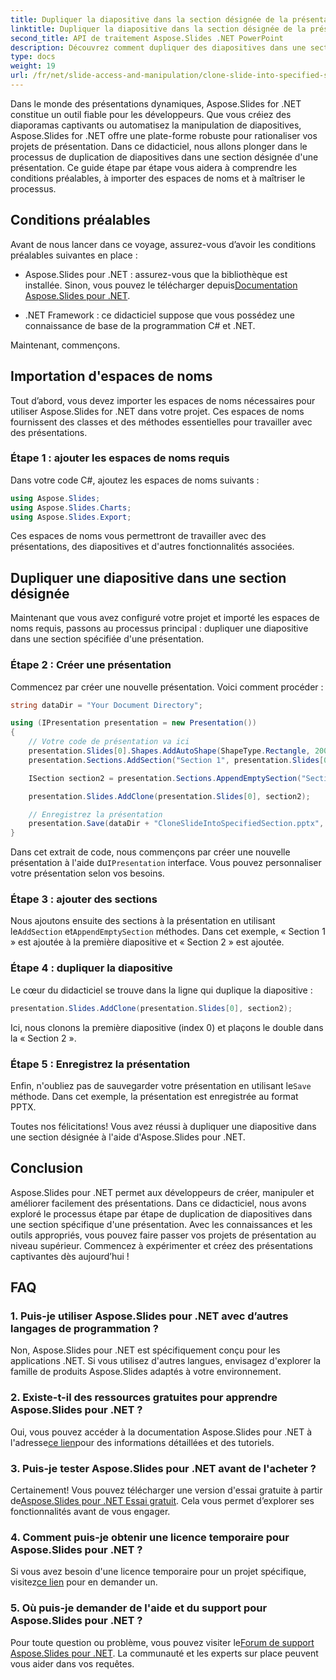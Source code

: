 ```yaml
---
title: Dupliquer la diapositive dans la section désignée de la présentation
linktitle: Dupliquer la diapositive dans la section désignée de la présentation
second_title: API de traitement Aspose.Slides .NET PowerPoint
description: Découvrez comment dupliquer des diapositives dans une section désignée à l'aide d'Aspose.Slides pour .NET. Guide étape par étape pour une manipulation efficace des diapositives.
type: docs
weight: 19
url: /fr/net/slide-access-and-manipulation/clone-slide-into-specified-section/
---
```


Dans le monde des présentations dynamiques, Aspose.Slides for .NET constitue un outil fiable pour les développeurs. Que vous créiez des diaporamas captivants ou automatisez la manipulation de diapositives, Aspose.Slides for .NET offre une plate-forme robuste pour rationaliser vos projets de présentation. Dans ce didacticiel, nous allons plonger dans le processus de duplication de diapositives dans une section désignée d'une présentation. Ce guide étape par étape vous aidera à comprendre les conditions préalables, à importer des espaces de noms et à maîtriser le processus.

## Conditions préalables

Avant de nous lancer dans ce voyage, assurez-vous d’avoir les conditions préalables suivantes en place :

-  Aspose.Slides pour .NET : assurez-vous que la bibliothèque est installée. Sinon, vous pouvez le télécharger depuis[Documentation Aspose.Slides pour .NET](https://reference.aspose.com/slides/net/).

- .NET Framework : ce didacticiel suppose que vous possédez une connaissance de base de la programmation C# et .NET.

Maintenant, commençons.

## Importation d'espaces de noms

Tout d’abord, vous devez importer les espaces de noms nécessaires pour utiliser Aspose.Slides for .NET dans votre projet. Ces espaces de noms fournissent des classes et des méthodes essentielles pour travailler avec des présentations.

### Étape 1 : ajouter les espaces de noms requis

Dans votre code C#, ajoutez les espaces de noms suivants :

```csharp
using Aspose.Slides;
using Aspose.Slides.Charts;
using Aspose.Slides.Export;
```

Ces espaces de noms vous permettront de travailler avec des présentations, des diapositives et d'autres fonctionnalités associées.

## Dupliquer une diapositive dans une section désignée

Maintenant que vous avez configuré votre projet et importé les espaces de noms requis, passons au processus principal : dupliquer une diapositive dans une section spécifiée d'une présentation.

### Étape 2 : Créer une présentation

Commencez par créer une nouvelle présentation. Voici comment procéder :

```csharp
string dataDir = "Your Document Directory";

using (IPresentation presentation = new Presentation())
{
    // Votre code de présentation va ici
    presentation.Slides[0].Shapes.AddAutoShape(ShapeType.Rectangle, 200, 50, 300, 100);
    presentation.Sections.AddSection("Section 1", presentation.Slides[0]);

    ISection section2 = presentation.Sections.AppendEmptySection("Section 2");

    presentation.Slides.AddClone(presentation.Slides[0], section2);

    // Enregistrez la présentation
    presentation.Save(dataDir + "CloneSlideIntoSpecifiedSection.pptx", SaveFormat.Pptx);
}
```

 Dans cet extrait de code, nous commençons par créer une nouvelle présentation à l'aide du`IPresentation` interface. Vous pouvez personnaliser votre présentation selon vos besoins.

### Étape 3 : ajouter des sections

 Nous ajoutons ensuite des sections à la présentation en utilisant le`AddSection` et`AppendEmptySection` méthodes. Dans cet exemple, « Section 1 » est ajoutée à la première diapositive et « Section 2 » est ajoutée.

### Étape 4 : dupliquer la diapositive

Le cœur du didacticiel se trouve dans la ligne qui duplique la diapositive :

```csharp
presentation.Slides.AddClone(presentation.Slides[0], section2);
```

Ici, nous clonons la première diapositive (index 0) et plaçons le double dans la « Section 2 ».

### Étape 5 : Enregistrez la présentation

Enfin, n'oubliez pas de sauvegarder votre présentation en utilisant le`Save` méthode. Dans cet exemple, la présentation est enregistrée au format PPTX.

Toutes nos félicitations! Vous avez réussi à dupliquer une diapositive dans une section désignée à l'aide d'Aspose.Slides pour .NET.

## Conclusion

Aspose.Slides pour .NET permet aux développeurs de créer, manipuler et améliorer facilement des présentations. Dans ce didacticiel, nous avons exploré le processus étape par étape de duplication de diapositives dans une section spécifique d'une présentation. Avec les connaissances et les outils appropriés, vous pouvez faire passer vos projets de présentation au niveau supérieur. Commencez à expérimenter et créez des présentations captivantes dès aujourd’hui !

## FAQ

### 1. Puis-je utiliser Aspose.Slides pour .NET avec d’autres langages de programmation ?

Non, Aspose.Slides pour .NET est spécifiquement conçu pour les applications .NET. Si vous utilisez d'autres langues, envisagez d'explorer la famille de produits Aspose.Slides adaptés à votre environnement.

### 2. Existe-t-il des ressources gratuites pour apprendre Aspose.Slides pour .NET ?

 Oui, vous pouvez accéder à la documentation Aspose.Slides pour .NET à l'adresse[ce lien](https://reference.aspose.com/slides/net/)pour des informations détaillées et des tutoriels.

### 3. Puis-je tester Aspose.Slides pour .NET avant de l'acheter ?

 Certainement! Vous pouvez télécharger une version d'essai gratuite à partir de[Aspose.Slides pour .NET Essai gratuit](https://releases.aspose.com/). Cela vous permet d’explorer ses fonctionnalités avant de vous engager.

### 4. Comment puis-je obtenir une licence temporaire pour Aspose.Slides pour .NET ?

 Si vous avez besoin d'une licence temporaire pour un projet spécifique, visitez[ce lien](https://purchase.aspose.com/temporary-license/) pour en demander un.

### 5. Où puis-je demander de l'aide et du support pour Aspose.Slides pour .NET ?

 Pour toute question ou problème, vous pouvez visiter le[Forum de support Aspose.Slides pour .NET](https://forum.aspose.com/). La communauté et les experts sur place peuvent vous aider dans vos requêtes.